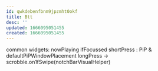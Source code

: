 ```yaml
---
id: qwkdebenfbnm9jpzmht0okf
title: Btt
desc: ''
updated: 1666095051455
created: 1666095051455
---
```

common widgets:
  nowPlaying
    ifFocussed
      shortPress : PiP & defaultPiPWindowPlacement
      longPress -> scrobble.on1fSwipe(notchBarVisualHelper)
